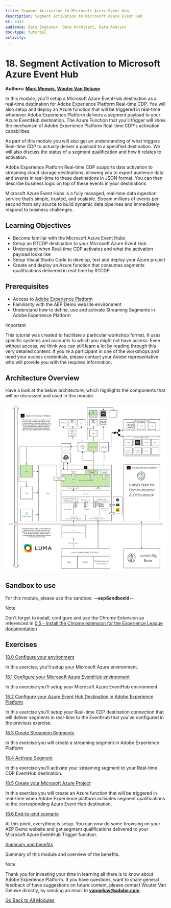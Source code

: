 ```yaml
---
title: Segment Activation to Microsoft Azure Event Hub 
description: Segment Activation to Microsoft Azure Event Hub
kt: 5342
audience: Data Engineer, Data Architect, Data Analyst
doc-type: tutorial
activity: 
---
```


# 18. Segment Activation to Microsoft Azure Event Hub

**Authors: [Marc Meewis](https://www.linkedin.com/in/marcmeewis/), [Wouter Van Geluwe](https://www.linkedin.com/in/woutervangeluwe/)**

In this module, you'll setup a Microsoft Azure EventHub destination as a real-time destination for Adobe Experience Platform Real-time CDP. You will also setup and deploy an Azure function that will be triggered in real-time whenever Adobe Experience Platform delivers a segment payload to your Azure EventHub destination. The Azure Function that you'll trigger will show the mechanism of Adobe Experience Platform Real-time CDP's activation capabilities.

As part of this module you will also get an understanding of what triggers Real-time CDP to actually deliver a payload to a specified destination. We will also discuss the status of a segment qualification and how it relates to activation.

Adobe Experience Platform Real-time CDP supports data activation to streaming cloud storage destinations, allowing you to export audience data and events in real-time to these destinations in JSON format. You can then describe business logic on top of these events in your destinations

Microsoft Azure Event Hubs is a fully managed, real-time data ingestion service that’s simple, trusted, and scalable. Stream millions of events per second from any source to build dynamic data pipelines and immediately respond to business challenges.

## Learning Objectives

- Become familiar with the Microsoft Azure Event Hubs
- Setup an RTCDP destination to your Microsoft Azure Event Hub
- Understand when Real-time CDP activates and what the activation payload looks like
- Setup Visual Studio Code to develop, test and deploy your Azure project
- Create and deploy an Azure function that consumes segments qualifications delivered in real-time by RTCDP

## Prerequisites

- Access to [Adobe Experience Platform](https://experience.adobe.com/platform)
- Familiarity with the AEP Demo website environment
- Understand how to define, use and activate Streaming Segments in Adobe Experience Platform

>[!IMPORTANT] 
>
>This tutorial was created to facilitate a particular workshop format. It uses specific systems and accounts to which you might not have access. Even without access, we think you can still learn a lot by reading through this very detailed content. If you're a participant in one of the workshops and need your access credentials, please contact your Adobe representative who will provide you with the required information.

## Architecture Overview

Have a look at the below architecture, which highlights the components that will be discussed and used in this module.

![Architecture Overview](../../assets/images/architecturem18.png)

## Sandbox to use

For this module, please use this sandbox: **--aepSandboxId--**.

>[!NOTE]
>
>Don't forget to install, configure and use the Chrome Extension as referenced in [0.5 - Install the Chrome extension for the Experience League documentation](../module0/ex5.md)

## Exercises

[18.0 Configure your environment](./ex0.md)

In this exercise, you'll setup your Microsoft Azure environment.

[18.1 Configure your Microsoft Azure EventHub environment](./ex1.md)

In this exercise you'll setup your Microsoft Azure EventHub environment.

[18.2 Configure your Azure Event Hub Destination in Adobe Experience Platform](./ex2.md)

In this exercise you'll setup your Real-time CDP destination connection that will deliver segments in real-time to the EventHub that you've configured in the previous exercise.

[18.3 Create Streaming Segments](./ex3.md)

In this exercise you will create a streaming segment in Adobe Experience Platform

[18.4 Activate Segment](./ex4.md)

In this exercise you'll activate your streaming segment to your Real-time CDP EventHub destination.

[18.5 Create your Microsoft Azure Project](./ex5.md)

In this exercise you will create an Azure function that will be triggered in real-time when Adobe Experience platform activates segment qualifications to the corresponding Azure Event Hub destination.

[18.6 End-to-end scenario](./ex6.md)

At this point, everything is setup. You can now do some browsing on your AEP Demo website and get segment qualifications delivered to your Microsoft Azure EventHub Trigger function.  

[Summary and benefits](./summary.md)

Summary of this module and overview of the benefits.

>[!NOTE]
>
>Thank you for investing your time in learning all there is to know about Adobe Experience Platform. If you have questions, want to share general feedback of have suggestions on future content, please contact Wouter Van Geluwe directly, by sending an email to **vangeluw@adobe.com**.

[Go Back to All Modules](../../overview.md)

